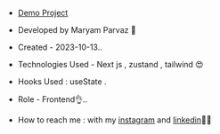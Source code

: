 - [Demo Project](https://typing-test-nu-seven.vercel.app/)

- Developed by Maryam Parvaz 🙎

- Created - 2023-10-13..

- Technologies Used - Next js , zustand , tailwind 😍

- Hooks Used : useState .

- Role - Frontend👌..

- How to reach me : with my [instagram](https://www.instagram.com/maryamparvaz_web) and [linkedin](https://www.linkedin.com/in/maryam-parvaz-3687b327a/)👩‍💻
